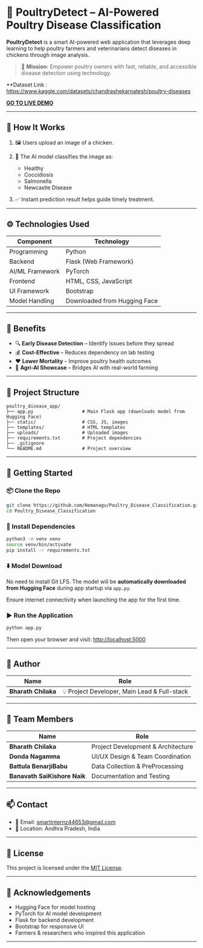 # 🐔 PoultryDetect – AI-Powered Poultry Disease Classification

**PoultryDetect** is a smart AI-powered web application that leverages deep learning to help poultry farmers and veterinarians detect diseases in chickens through image analysis.

> 🎯 **Mission:** Empower poultry owners with fast, reliable, and accessible disease detection using technology.

**Dataset Link : https://www.kaggle.com/datasets/chandrashekarnatesh/poultry-diseases


**[GO TO LIVE DEMO](https://huggingface.co/spaces/Bharathchilaka/poultry-infer-api)**

---

## 📸 How It Works

1. 🖼️ Users upload an image of a chicken.
2. 🤖 The AI model classifies the image as:

   * Healthy
   * Coccidiosis
   * Salmonella
   * Newcastle Disease
3. ✅ Instant prediction result helps guide timely treatment.

---

## ⚙️ Technologies Used

| Component       | Technology                   |
| --------------- | ---------------------------- |
| Programming     | Python                       |
| Backend         | Flask (Web Framework)        |
| AI/ML Framework | PyTorch                      |
| Frontend        | HTML, CSS, JavaScript        |
| UI Framework    | Bootstrap                    |
| Model Handling  | Downloaded from Hugging Face |

---

## 🌟 Benefits

* 🔍 **Early Disease Detection** – Identify issues before they spread
* 💰 **Cost-Effective** – Reduces dependency on lab testing
* ❤️ **Lower Mortality** – Improve poultry health outcomes
* 🌾 **Agri-AI Showcase** – Bridges AI with real-world farming

---

## 🧠 Project Structure

```
poultry_disease_app/
├── app.py                  # Main Flask app (downloads model from Hugging Face)
├── static/                 # CSS, JS, images
├── templates/              # HTML templates
├── uploads/                # Uploaded images
├── requirements.txt        # Project dependencies
├── .gitignore
└── README.md               # Project overview
```

---

## 🚀 Getting Started

### 📦 Clone the Repo

```bash
git clone https://github.com/Hemanagu/Poultry_Disease_Classification.git
cd Poultry_Disease_Classification
```

### 🔧 Install Dependencies

```bash
python3 -m venv venv
source venv/bin/activate
pip install -r requirements.txt
```

### ⬇️ Model Download

No need to install Git LFS.
The model will be **automatically downloaded from Hugging Face** during app startup via `app.py`.

Ensure internet connectivity when launching the app for the first time.

### ▶️ Run the Application

```bash
python app.py
```

Then open your browser and visit: [http://localhost:5000](http://localhost:5000)

---

## 👤 Author

| Name                | Role                                         |
| ------------------- | -------------------------------------------- |
| **Bharath Chilaka** | 💡 Project Developer, Main Lead & Full-stack |

---

## 👥 Team Members

| Name                         | Role                               |
| ---------------------------- | ---------------------------------- |
| **Bharath Chilaka**          | Project Development & Architecture |
| **Donda Nagamma**            | UI/UX Design & Team Coordination   |
| **Battula BenarjiBabu**      | Data Collection & PreProcessing    |
| **Banavath SaiKishore Naik** | Documentation and Testing          |

---

## 📫 Contact

* 📧 Email: [smartinternz44653@gmail.com](mailto:smartinternz44653@gmail.com)
* 📍 Location: Andhra Pradesh, India

---

## 📄 License

This project is licensed under the [MIT License](LICENSE).

---

## 🙏 Acknowledgements

* Hugging Face for model hosting
* PyTorch for AI model development
* Flask for backend development
* Bootstrap for responsive UI
* Farmers & researchers who inspired this application

---
